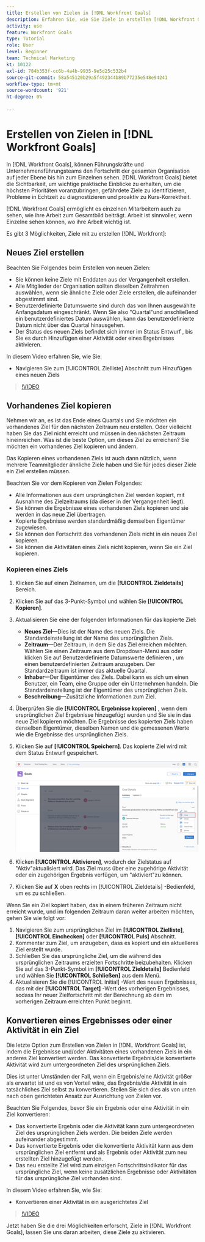 ```yaml
---
title: Erstellen von Zielen in [!DNL Workfront Goals]
description: Erfahren Sie, wie Sie Ziele in erstellen [!DNL Workfront Goals] drei verschiedene Optionen verwenden.
activity: use
feature: Workfront Goals
type: Tutorial
role: User
level: Beginner
team: Technical Marketing
kt: 10122
exl-id: 784b353f-cc6b-4a4b-9935-9e5d25c532b4
source-git-commit: 58a545120b29a5f492344b89b77235e548e94241
workflow-type: tm+mt
source-wordcount: '921'
ht-degree: 0%

---
```


# Erstellen von Zielen in [!DNL Workfront Goals]

In [!DNL Workfront Goals], können Führungskräfte und Unternehmensführungsteams den Fortschritt der gesamten Organisation auf jeder Ebene bis hin zum Einzelnen sehen. [!DNL Workfront Goals] bietet die Sichtbarkeit, um wichtige praktische Einblicke zu erhalten, um die höchsten Prioritäten voranzubringen, gefährdete Ziele zu identifizieren, Probleme in Echtzeit zu diagnostizieren und proaktiv zu Kurs-Korrektheit.

[!DNL Workfront Goals] ermöglicht es einzelnen Mitarbeitern auch zu sehen, wie ihre Arbeit zum Gesamtbild beiträgt. Arbeit ist sinnvoller, wenn Einzelne sehen können, wo ihre Arbeit wichtig ist.

Es gibt 3 Möglichkeiten, Ziele mit zu erstellen [!DNL Workfront]:

## Neues Ziel erstellen

Beachten Sie Folgendes beim Erstellen von neuen Zielen:

* Sie können keine Ziele mit Enddaten aus der Vergangenheit erstellen.
* Alle Mitglieder der Organisation sollten dieselben Zeitrahmen auswählen, wenn sie ähnliche Ziele oder Ziele erstellen, die aufeinander abgestimmt sind.
* Benutzerdefinierte Datumswerte sind durch das von Ihnen ausgewählte Anfangsdatum eingeschränkt. Wenn Sie also &quot;Quartal&quot;und anschließend ein benutzerdefiniertes Datum auswählen, kann das benutzerdefinierte Datum nicht über das Quartal hinausgehen.
* Der Status des neuen Ziels befindet sich immer im Status Entwurf , bis Sie es durch Hinzufügen einer Aktivität oder eines Ergebnisses aktivieren.

In diesem Video erfahren Sie, wie Sie:

* Navigieren Sie zum [!UICONTROL Zielliste] Abschnitt zum Hinzufügen eines neuen Ziels

>[!VIDEO](https://video.tv.adobe.com/v/335191/?quality=12)

## Vorhandenes Ziel kopieren

Nehmen wir an, es ist das Ende eines Quartals und Sie möchten ein vorhandenes Ziel für den nächsten Zeitraum neu erstellen. Oder vielleicht haben Sie das Ziel nicht erreicht und müssen in den nächsten Zeitraum hineinreichen. Was ist die beste Option, um dieses Ziel zu erreichen? Sie möchten ein vorhandenes Ziel kopieren und ändern.

Das Kopieren eines vorhandenen Ziels ist auch dann nützlich, wenn mehrere Teammitglieder ähnliche Ziele haben und Sie für jedes dieser Ziele ein Ziel erstellen müssen.

Beachten Sie vor dem Kopieren von Zielen Folgendes:

* Alle Informationen aus dem ursprünglichen Ziel werden kopiert, mit Ausnahme des Zielzeitraums (da dieser in der Vergangenheit liegt).
* Sie können die Ergebnisse eines vorhandenen Ziels kopieren und sie werden in das neue Ziel übertragen.
* Kopierte Ergebnisse werden standardmäßig demselben Eigentümer zugewiesen.
* Sie können den Fortschritt des vorhandenen Ziels nicht in ein neues Ziel kopieren.
* Sie können die Aktivitäten eines Ziels nicht kopieren, wenn Sie ein Ziel kopieren.

### Kopieren eines Ziels

1. Klicken Sie auf einen Zielnamen, um die **[!UICONTROL Zieldetails]** Bereich.
1. Klicken Sie auf das 3-Punkt-Symbol und wählen Sie **[!UICONTROL Kopieren]**.
1. Aktualisieren Sie eine der folgenden Informationen für das kopierte Ziel:
   * **Neues Ziel**—Dies ist der Name des neuen Ziels. Die Standardeinstellung ist der Name des ursprünglichen Ziels.
   * **Zeitraum**—Der Zeitraum, in dem Sie das Ziel erreichen möchten. Wählen Sie einen Zeitraum aus dem Dropdown-Menü aus oder klicken Sie auf Benutzerdefinierte Datumswerte definieren , um einen benutzerdefinierten Zeitraum anzugeben. Der Standardzeitraum ist immer das aktuelle Quartal.
   * **Inhaber**—Der Eigentümer des Ziels. Dabei kann es sich um einen Benutzer, ein Team, eine Gruppe oder ein Unternehmen handeln. Die Standardeinstellung ist der Eigentümer des ursprünglichen Ziels.
   * **Beschreibung**—Zusätzliche Informationen zum Ziel.

1. Überprüfen Sie die **[!UICONTROL Ergebnisse kopieren]** , wenn dem ursprünglichen Ziel Ergebnisse hinzugefügt wurden und Sie sie in das neue Ziel kopieren möchten. Die Ergebnisse des kopierten Ziels haben denselben Eigentümer, dieselben Namen und die gemessenen Werte wie die Ergebnisse des ursprünglichen Ziels.

1. Klicken Sie auf **[!UICONTROL Speichern]**. Das kopierte Ziel wird mit dem Status Entwurf gespeichert.

   ![Ein Bild der [!UICONTROL Zieldetails] Bedienfeld in [!DNL Workfront Goals] mit dem [!UICONTROL Kopieren] option](assets/03-workfront-goals-copy-a-goal.png)

1. Klicken **[!UICONTROL Aktivieren]**, wodurch der Zielstatus auf &quot;Aktiv&quot;aktualisiert wird. Das Ziel muss über eine zugehörige Aktivität oder ein zugehörigen Ergebnis verfügen, um &quot;aktiviert&quot;zu können.

1. Klicken Sie auf **X** oben rechts im [!UICONTROL Zieldetails] -Bedienfeld, um es zu schließen.

Wenn Sie ein Ziel kopiert haben, das in einem früheren Zeitraum nicht erreicht wurde, und im folgenden Zeitraum daran weiter arbeiten möchten, gehen Sie wie folgt vor:

1. Navigieren Sie zum ursprünglichen Ziel im **[!UICONTROL Zielliste]**, **[!UICONTROL Einchecken]** oder **[!UICONTROL Puls]** Abschnitt.
1. Kommentar zum Ziel, um anzugeben, dass es kopiert und ein aktuelleres Ziel erstellt wurde.
1. Schließen Sie das ursprüngliche Ziel, um die während des ursprünglichen Zeitraums erzielten Fortschritte beizubehalten. Klicken Sie auf das 3-Punkt-Symbol im **[!UICONTROL Zieldetails]** Bedienfeld und wählen Sie **[!UICONTROL Schließen]** aus dem Menü.
1. Aktualisieren Sie die [!UICONTROL Initial] -Wert des neuen Ergebnisses, das mit der **[!UICONTROL Target]** -Wert des vorherigen Ergebnisses, sodass Ihr neuer Zielfortschritt mit der Berechnung ab dem im vorherigen Zeitraum erreichten Punkt beginnt.

## Konvertieren eines Ergebnisses oder einer Aktivität in ein Ziel

Die letzte Option zum Erstellen von Zielen in [!DNL Workfront Goals] ist, indem die Ergebnisse und/oder Aktivitäten eines vorhandenen Ziels in ein anderes Ziel konvertiert werden. Das konvertierte Ergebnis/die konvertierte Aktivität wird zum untergeordneten Ziel des ursprünglichen Ziels.

Dies ist unter Umständen der Fall, wenn ein Ergebnis/eine Aktivität größer als erwartet ist und es von Vorteil wäre, das Ergebnis/die Aktivität in ein tatsächliches Ziel selbst zu konvertieren. Stellen Sie sich dies als von unten nach oben gerichteten Ansatz zur Ausrichtung von Zielen vor.

Beachten Sie Folgendes, bevor Sie ein Ergebnis oder eine Aktivität in ein Ziel konvertieren:

* Das konvertierte Ergebnis oder die Aktivität kann zum untergeordneten Ziel des ursprünglichen Ziels werden. Die beiden Ziele werden aufeinander abgestimmt.
* Das konvertierte Ergebnis oder die konvertierte Aktivität kann aus dem ursprünglichen Ziel entfernt und als Ergebnis oder Aktivität zum neu erstellten Ziel hinzugefügt werden.
* Das neu erstellte Ziel wird zum einzigen Fortschrittsindikator für das ursprüngliche Ziel, wenn keine zusätzlichen Ergebnisse oder Aktivitäten für das ursprüngliche Ziel vorhanden sind.

In diesem Video erfahren Sie, wie Sie:

* Konvertieren einer Aktivität in ein ausgerichtetes Ziel

>[!VIDEO](https://video.tv.adobe.com/v/335192/?quality=12)

Jetzt haben Sie die drei Möglichkeiten erforscht, Ziele in [!DNL Workfront Goals], lassen Sie uns daran arbeiten, diese Ziele zu aktivieren.
